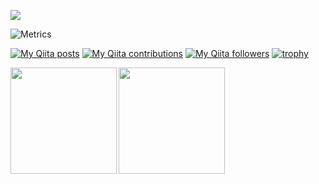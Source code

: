 ![](https://komarev.com/ghpvc/?username=atsutama)

![Metrics](https://metrics.lecoq.io/atsutama2?template=classic&config.timezone=Asia%2FTokyo)

[![My Qiita posts](https://qiita-badge.apiapi.app/s/atsutama/posts.svg)](http://qiita.com/atsutama)
[![My Qiita contributions](https://qiita-badge.apiapi.app/s/atsutama/contributions.svg)](http://qiita.com/atsutama)
[![My Qiita followers](https://qiita-badge.apiapi.app/s/atsutama/followers.svg)](http://qiita.com/atsutama)
[![trophy](https://github-profile-trophy.vercel.app/?username=atsutama2)](https://github.com/ryo-ma/github-profile-trophy)




<a href="https://github.com/atsutama2">
  <img align="left" height="170px" src="https://github-readme-stats.vercel.app/api?username=atsutama2&count_private=true&show_icons=true&theme=swift" />
</a>
<a href="https://github.com/atsutama2">
  <img align="left" height="170px" src="https://github-readme-stats.vercel.app/api/top-langs/?username=atsutama2&layout=compact&theme=swift" />
</a>
